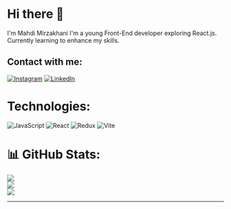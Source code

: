 # Hi there 👋
I'm Mahdi Mirzakhani
I'm a young Front-End developer exploring React.js. Currently learning to enhance my skills.


## Contact with me:
[![Instagram](https://img.shields.io/badge/Instagram-%23E4405F.svg?logo=Instagram&logoColor=white)](https://instagram.com/https://www.instagram.com/mahdimirzakhanii4?igsh=MWJnYXJzcTB6a3kwaQ==) [![LinkedIn](https://img.shields.io/badge/LinkedIn-%230077B5.svg?logo=linkedin&logoColor=white)](https://www.linkedin.com/in/mahdi-mirzakhani-b566b4281/)

# Technologies:
 ![JavaScript](https://img.shields.io/badge/javascript-%23323330.svg?style=for-the-badge&logo=javascript&logoColor=%23F7DF1E) ![React](https://img.shields.io/badge/react-%2320232a.svg?style=for-the-badge&logo=react&logoColor=%2361DAFB) ![Redux](https://img.shields.io/badge/redux-%23593d88.svg?style=for-the-badge&logo=redux&logoColor=white) ![Vite](https://img.shields.io/badge/vite-%23646CFF.svg?style=for-the-badge&logo=vite&logoColor=white)
# 📊 GitHub Stats:
![](https://github-readme-stats.vercel.app/api?username=mahdimirzakhanii&theme=react&hide_border=false&include_all_commits=false&count_private=false)<br/>
![](https://github-readme-streak-stats.herokuapp.com/?user=mahdimirzakhanii&theme=react&hide_border=false)<br/>
![](https://github-readme-stats.vercel.app/api/top-langs/?username=mahdimirzakhanii&theme=react&hide_border=false&include_all_commits=false&count_private=false&layout=compact)

---

<!-- Proudly created with GPRM ( https://gprm.itsvg.in ) -->
